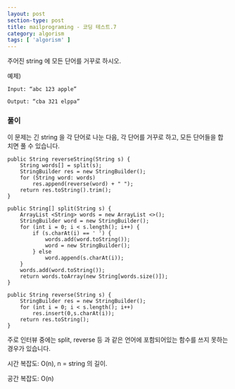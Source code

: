 ```yaml
---
layout: post
section-type: post
title: mailprograming - 코딩 테스트.7
category: algorism
tags: [ 'algorism' ]
---
```


주어진 string 에 모든 단어를 거꾸로 하시오.



예제)

```
Input: “abc 123 apple”

Output: “cba 321 elppa”
```

### 풀이

이 문제는 긴 string 을 각 단어로 나눈 다음, 각 단어를 거꾸로 하고, 모든 단어들을 합치면 풀 수 있습니다.

```
public String reverseString(String s) {
    String words[] = split(s);
    StringBuilder res = new StringBuilder();
    for (String word: words)
        res.append(reverse(word) + " ");
    return res.toString().trim();
}

public String[] split(String s) {
    ArrayList <String> words = new ArrayList <>();
    StringBuilder word = new StringBuilder();
    for (int i = 0; i < s.length(); i++) {
        if (s.charAt(i) == ' ') {
            words.add(word.toString());
            word = new StringBuilder();
        } else
            word.append(s.charAt(i));
    }
    words.add(word.toString());
    return words.toArray(new String[words.size()]);
}

public String reverse(String s) {
    StringBuilder res = new StringBuilder();
    for (int i = 0; i < s.length(); i++)
        res.insert(0,s.charAt(i));
    return res.toString();
}
```

주로 인터뷰 중에는 split, reverse 등 과 같은 언어에 포함되어있는 함수를 쓰지 못하는 경우가 있습니다.


시간 복잡도: O(n), n = string 의 길이.

공간 복잡도: O(n)
